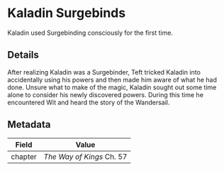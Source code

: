 # Kaladin Surgebinds
Kaladin used Surgebinding consciously for the first time.

## Details
After realizing Kaladin was a Surgebinder, Teft tricked Kaladin into accidentally using his powers and then made him aware of what he had done. Unsure what to make of the magic, Kaladin sought out some time alone to consider his newly discovered powers. During this time he encountered Wit and heard the story of the Wandersail.

## Metadata
| Field | Value |
| ----- | ----- |
| chapter | *The Way of Kings* Ch. 57 |
